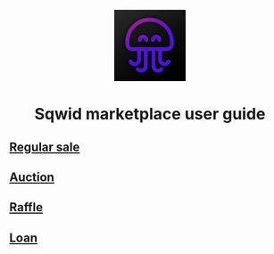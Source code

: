 <p align="center">
	<img alt="Logo" src="./images/logo.png" width="128"/>
	<h1 align="center">Sqwid marketplace user guide</h1>
</p>

## **[Regular sale](./market_interaction/regular_sale.md)**

## **[Auction](./market_interaction/auction.md)**

## **[Raffle](./market_interaction/raffle.md)**

## **[Loan](./market_interaction/loan.md)**

